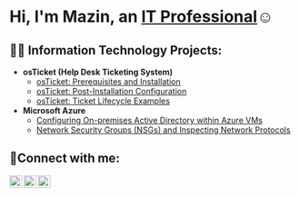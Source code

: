 <h1>Hi, I'm Mazin, an <a href="https://www.linkedin.com/in/mazin-mohammed-roof-2a28b9137/">IT Professional</a>☺</h1>

<h2>👨‍💻 Information Technology Projects:</h2>

- <b>osTicket (Help Desk Ticketing System)</b>
  - [osTicket: Prerequisites and Installation](https://github.com/Mazin1977/Mazin-osticket-prereqs)
  - [osTicket: Post-Installation Configuration](https://github.com/Mazin1977/post-install-config)
  - [osTicket: Ticket Lifecycle Examples](https://github.com/Mazin1977/ticket-lifecycle)
- <b>Microsoft Azure</b>
  - [Configuring On-premises Active Directory within Azure VMs](https://github.com/Mazin1977/configure-ad)
  - [Network Security Groups (NSGs) and Inspecting Network Protocols](https://github.com/Mazin1977/azure-network-protocols)

<h2>🤳Connect with me:</h2>

[<img align="left" alt="Josh | facebook" width="22px" src="https://i.imgur.com/h93znIU.png" />][facebook]
[<img align="left" alt="Josh | LinkedIn" width="22px" src="https://cdn.jsdelivr.net/npm/simple-icons@v3/icons/linkedin.svg" />][linkedin]
[<img align="left" alt="Josh | Instagram" width="22px" src="https://cdn.jsdelivr.net/npm/simple-icons@v3/icons/instagram.svg" />][instagram]

[facebook]: https://www.facebook.com/mazin.mohamed.127
[instagram]: https://www.instagram.com/Josh
[linkedin]: https://www.linkedin.com/in/mazin-mohammed-roof-2a28b9137/
